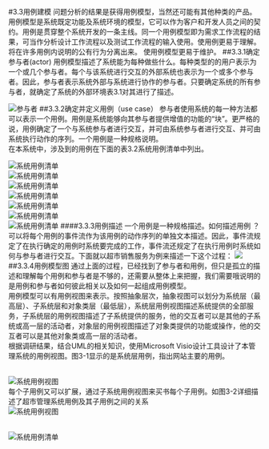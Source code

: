#3.3用例建模
问题分析的结果是获得用例模型，当然还可能有其他种类的产品。用例模型是系统既定功能及系统环境的模型，它可以作为客户和开发人员之间的契约。用例是贯穿整个系统开发的一条主线。同一个用例模型即为需求工作流程的结果，可当作分析设计工作流程以及测试工作流程的输入使用。使用例更易于理解。 将在许多用例内说明的公有行为分离出来。 使用例模型更易于维护。
##3.3.1确定参与者(actor)
用例模型描述了系统能为每种做些什么。每种类型的的用户表示为一个或几个参与者。每个与该系统进行交互的外部系统也表示为一个或多个参与者。因此，参与者表示系统外部与系统进行协作的参与者。只要确定系统的所有参与者，就确定了系统的外部环境表3.1对其进行了描述。

![参与者](http://a4.qpic.cn/psb?/V13e8HVx2qzjyJ/nOzMTp5VwUGoK3vtz31BqoglQnkIairNiMAbtO.u.Oc!/b/dHMBAAAAAAAA&ek=1&kp=1&pt=0&bo=5wTTAQAAAAADBxM!&sce=0-12-12&rf=viewer_4)
##3.3.2确定并定义用例（use case）
参与者使用系统的每一种方法都可以表示一个用例。用例是系统能够向其参与者提供增值的功能的“块”。更严格的说，用例确定了一个与系统参与者进行交互，并可由系统参与者进行交互、并可由系统执行动作的序列。一个用例是一种规格说明。<br>
在本系统中，涉及到的用例在下面的表3.2系统用例清单中列出。

![系统用例清单]()
<br>![系统用例清单](http://a4.qpic.cn/psb?/V13e8HVx2qzjyJ/7.5NztXtrMrJ6vhAj86XVCVynH1Tc3rtL976dcRw3W4!/m/dG8AAAAAAAAA&bo=rwGTAAAAAAADBx8!&rf=photolist)
<br>![系统用例清单](http://a3.qpic.cn/psb?/V13e8HVx2qzjyJ/SufYSiED.Ah1qDPrrmHW*Tz34Bics47NBhRgxkV5qVQ!/m/dIoBAAAAAAAA&bo=tQGOAgAAAAADBxo!&rf=photolist)
<br>![系统用例清单](http://a4.qpic.cn/psb?/V13e8HVx2qzjyJ/.8cZLnEMOh3ufNaXUbpP12qmufAB2GcdFm3TTopuHjM!/m/dHMBAAAAAAAA&bo=sAEnAQAAAAADB7U!&rf=photolist)
<br>![系统用例清单](http://a4.qpic.cn/psb?/V13e8HVx2qzjyJ/lOJ5tPih.ZTDkzsmFMOy3wioZkw.RnKV.bRZnd*Rh6g!/m/dHMBAAAAAAAA&bo=sAE3AgAAAAADB6Y!&rf=photolist)
<br>![系统用例清单](http://a1.qpic.cn/psb?/V13e8HVx2qzjyJ/z6i8mloCQY9E9FO6RGijUNnef3V9xYP0mi9bqFqPyQg!/m/dHQBAAAAAAAA&bo=sAF5AQAAAAADB.s!&rf=photolist)
<br>![系统用例清单](http://a2.qpic.cn/psb?/V13e8HVx2qzjyJ/HB0vyciprBnuo*QwxxclYxrReg.KeNgd7q4x5FRJ3i8!/m/dHUBAAAAAAAA&bo=rAFUAQAAAAADB9o!&rf=photolist)
####3.3.3用例描述
一个用例是一种规格描述。如何描述用例 ？可以将每个用例的事件流作为该用例的动作序列的单独文本描述。因此，事件流规定了在执行确定的用例时系统要完成的工作，事件流还规定了在执行用例时系统如何与参与者进行交互。下面就以超市销售服务为例来描述一下这个过程：
![](http://a2.qpic.cn/psb?/V12GHp7n3jECql/DMm2thr119v.cd3UVW2k0yjGSkEPQ4xfETTufugIdjQ!/b/dHIBAAAAAAAA&bo=AQKXAgAAAAADALM!&rf=viewer_4)
##3.3.4用例模型图
通过上面的过程，已经找到了参与者和用例，但只是孤立的描述和理解每个用例和参与者是不够的，还需要从整体上来把握，我们需要哦说明的是用例和参与者如何彼此相关以及如何一起组成用例模型。
<br>用例模型可以有用例视图来表示。按照抽象层次，抽象视图可以划分为系统层（最高层）、子系统层和对象类层（最低层），系统层用例视图描述系统提供的全部服务，子系统层的用例视图描述了子系统提供的服务，他的交互者可以是其他的子系统或高一层的活动者，对象层的用例视图描述了对象类提供的功能或操作，他的交互者可以是其他对象类或高一层的活动者。
 <br>根据调研结果，结合UML的相关知识，使用Microsoft Visio设计工具设计了本管理系统的用例视图。图3-1显示的是系统层用例，指出网站主要的用例。


<br>![系统用例视图](http://a1.qpic.cn/psb?/V13e8HVx2qzjyJ/S6eaVcMidiUGAZiKb.2anKhhybUwJSZ.ViD.zwIfwjk!/m/dHQBAAAAAAAA&bo=nwKNAQAAAAADBzM!&rf=photolist)
<br>每个子用例又可以扩展，通过子系统用例视图来买书每个子用例。如图3-2详细描述了超市管理系统用例及其子用例之间的关系
<br>![系统用例视图](http://a1.qpic.cn/psb?/V13e8HVx2qzjyJ/AN9dccA3fFuBEucsgFLz71J.MPKZhNfLzaooouQ6rTM!/m/dHQBAAAAAAAA&bo=4QJdAgAAAAADB54!&rf=photolist)




<br>![系统用例清单]()


